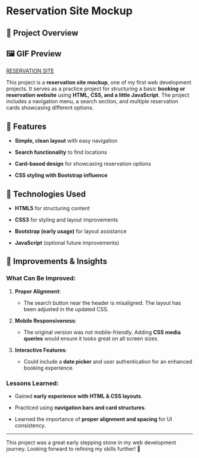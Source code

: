 
# Reservation Site Mockup

## 🏨 Project Overview

## 🖼️ GIF Preview

[RESERVATION SITE](./gif.gif)

This project is a **reservation site mockup**, one of my first web development projects. It serves as a practice project for structuring a basic **booking or reservation website** using **HTML, CSS, and a little JavaScript**. The project includes a navigation menu, a search section, and multiple reservation cards showcasing different options.

## 🚀 Features

- **Simple, clean layout** with easy navigation

- **Search functionality** to find locations

- **Card-based design** for showcasing reservation options

- **CSS styling with Bootstrap influence**


## 🎯 Technologies Used

- **HTML5** for structuring content

- **CSS3** for styling and layout improvements

- **Bootstrap (early usage)** for layout assistance

- **JavaScript** (optional future improvements)

## 📌 Improvements & Insights

### What Can Be Improved:

1. **Proper Alignment**:

   - The search button near the header is misaligned. The layout has been adjusted in the updated CSS.

2. **Mobile Responsiveness**:

   - The original version was not mobile-friendly. Adding **CSS media queries** would ensure it looks great on all screen sizes.

3. **Interactive Features**:

   - Could include a **date picker** and user authentication for an enhanced booking experience.

### Lessons Learned:

- Gained **early experience with HTML & CSS layouts**.

- Practiced using **navigation bars and card structures**.

- Learned the importance of **proper alignment and spacing** for UI consistency.


---
This project was a great early stepping stone in my web development journey. Looking forward to refining my skills further! 🚀


